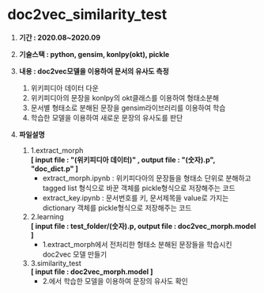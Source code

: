 # doc2vec_similarity_test

1. **기간 : 2020.08~2020.09**

2. **기술스택 : python, gensim, konlpy(okt), pickle**

3. **내용 : doc2vec모델을 이용하여 문서의 유사도 측정**
    1. 위키피디아 데이터 다운
    2. 위키피디아의 문장을 konlpy의 okt클래스를 이용하여 형태소분해
    3. 문서별 형태소로 분해된 문장을 gensim라이브러리를 이용하여 학습
    4. 학습한 모델을 이용하여 새로운 문장의 유사도를 판단
    
4. **파일설명**
    1. 1.extract_morph  
        **[ input file : "(위키피디아 데이터)" , output file : "(숫자).p", "doc_dict.p" ]**
        - extract_morph.ipynb : 위키피다아의 문장들을 형태소 단위로 분해하고 tagged list 형식으로 바꾼 객체를 pickle형식으로 저장해주는 코드
        - extract_key.ipynb : 문서번호를 키, 문서제목을 value로 가지는 dictionary 객체를 pickle형식으로 저장해주는 코드
    2. 2.learning  
        **[ input file : test_folder/(숫자).p, output file : doc2vec_morph.model ]**
        - 1.extract_morph에서 전처리한 형태소 분해된 문장들을 학습시킨 doc2vec 모델 만들기
    3. 3.similarity_test  
        **[ input file : doc2vec_morph.model ]**
        - 2.에서 학습한 모델을 이용하여 문장의 유사도 확인
        
